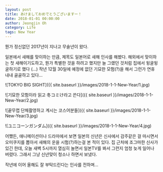 ```yaml
---
layout: post
title: あけましておめでとうございますー！
date: 2018-01-01 00:00:00
author: Jeongjin Oh
category: Life
tags: New Year
---
```


뭔가 정신없던 2017년이 지나고 무술년이 왔다.

일본에서 새해를 맞이하는 만큼, 제목도 일본어로 새해 인사를 해봤다.
해외에서 맞이하는 첫 새해이기도하고, 뭔가 특별한 것을 하려고 했지만 늘 그랬던 것처럼 집에서 뒹굴뒹굴하기로 했다 (...)
작년 12월 30일에 예정에 없던 기묘한 모험(?)을 해서 그런가 연휴내내 골골하고 있다...

![TOKYO BIG SIGHT]({{ site.baseurl }}/images/2018-1-1-New-Year/1.jpg)

![기묘한 모험이라 읽고 冬コミけ라고 쓴다]({{ site.baseurl }}/images/2018-1-1-New-Year/2.jpg)

![끝무렵 단체촬영하고 계시는 코스어분들]({{ site.baseurl }}/images/2018-1-1-New-Year/3.jpg)

![ユニコーンガンダム]({{ site.baseurl }}/images/2018-1-1-New-Year/4.jpg)

어쨌든, 애니메이션이나 드라마에서 보면 일본의 신년은 신사에서 감주같은 걸 마시면서 오미쿠지를 뽑아서 새해의 운을 시험(?)하는걸 본 적이 있다. 집 근처에 조그마한 신사가 있긴 한데, 오늘 새벽 5시까지 열심히 놀면서 일본TV를 봐서 그런지 엄청 늦게 일어나 버렸다. 그래서 그냥 신년맞이 청소나 하면서 보냈다.

작년에 이어 올해도 잘 부탁드린다는 인사를 전하며...